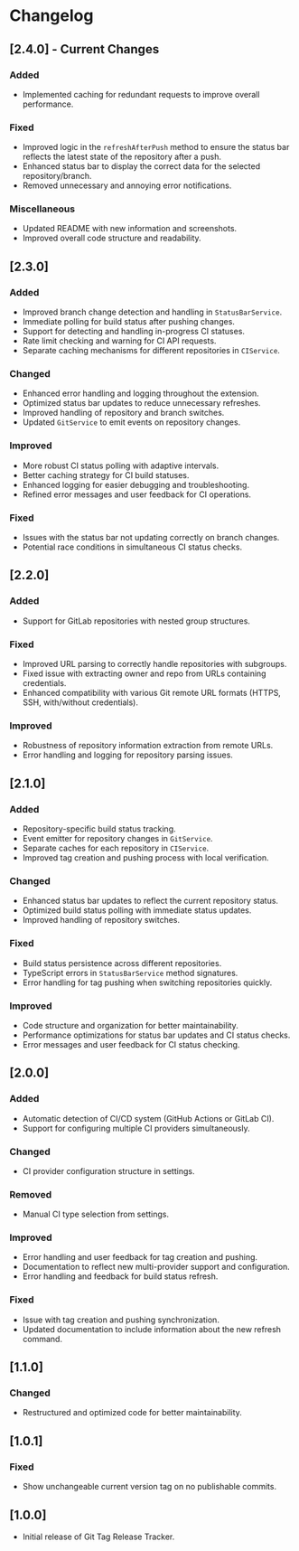# Changelog

## [2.4.0] - Current Changes

### Added

- Implemented caching for redundant requests to improve overall performance.

### Fixed

- Improved logic in the `refreshAfterPush` method to ensure the status bar reflects the latest state of the repository after a push.
- Enhanced status bar to display the correct data for the selected repository/branch.
- Removed unnecessary and annoying error notifications.

### Miscellaneous

- Updated README with new information and screenshots.
- Improved overall code structure and readability.

## [2.3.0]

### Added

- Improved branch change detection and handling in `StatusBarService`.
- Immediate polling for build status after pushing changes.
- Support for detecting and handling in-progress CI statuses.
- Rate limit checking and warning for CI API requests.
- Separate caching mechanisms for different repositories in `CIService`.

### Changed

- Enhanced error handling and logging throughout the extension.
- Optimized status bar updates to reduce unnecessary refreshes.
- Improved handling of repository and branch switches.
- Updated `GitService` to emit events on repository changes.

### Improved

- More robust CI status polling with adaptive intervals.
- Better caching strategy for CI build statuses.
- Enhanced logging for easier debugging and troubleshooting.
- Refined error messages and user feedback for CI operations.

### Fixed

- Issues with the status bar not updating correctly on branch changes.
- Potential race conditions in simultaneous CI status checks.

## [2.2.0]

### Added

- Support for GitLab repositories with nested group structures.

### Fixed

- Improved URL parsing to correctly handle repositories with subgroups.
- Fixed issue with extracting owner and repo from URLs containing credentials.
- Enhanced compatibility with various Git remote URL formats (HTTPS, SSH, with/without credentials).

### Improved

- Robustness of repository information extraction from remote URLs.
- Error handling and logging for repository parsing issues.

## [2.1.0]

### Added

- Repository-specific build status tracking.
- Event emitter for repository changes in `GitService`.
- Separate caches for each repository in `CIService`.
- Improved tag creation and pushing process with local verification.

### Changed

- Enhanced status bar updates to reflect the current repository status.
- Optimized build status polling with immediate status updates.
- Improved handling of repository switches.

### Fixed

- Build status persistence across different repositories.
- TypeScript errors in `StatusBarService` method signatures.
- Error handling for tag pushing when switching repositories quickly.

### Improved

- Code structure and organization for better maintainability.
- Performance optimizations for status bar updates and CI status checks.
- Error messages and user feedback for CI status checking.

## [2.0.0]

### Added

- Automatic detection of CI/CD system (GitHub Actions or GitLab CI).
- Support for configuring multiple CI providers simultaneously.

### Changed

- CI provider configuration structure in settings.

### Removed

- Manual CI type selection from settings.

### Improved

- Error handling and user feedback for tag creation and pushing.
- Documentation to reflect new multi-provider support and configuration.
- Error handling and feedback for build status refresh.

### Fixed

- Issue with tag creation and pushing synchronization.
- Updated documentation to include information about the new refresh command.

## [1.1.0]

### Changed

- Restructured and optimized code for better maintainability.

## [1.0.1]

### Fixed

- Show unchangeable current version tag on no publishable commits.

## [1.0.0]

- Initial release of Git Tag Release Tracker.
